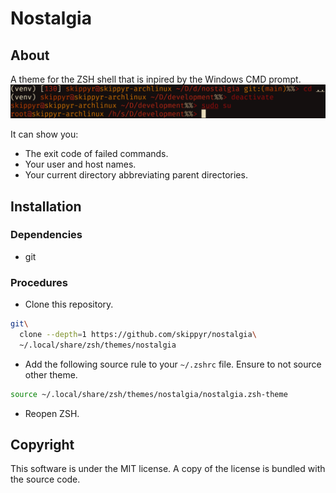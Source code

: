 # Nostalgia
## About
A theme for the ZSH shell that is inpired by the Windows CMD prompt.
![](preview.png)

It can show you:
-   The exit code of failed commands.
-   Your user and host names.
-   Your current directory abbreviating parent directories.

## Installation
### Dependencies
-   git

### Procedures
-   Clone this repository.
```bash
git\
  clone --depth=1 https://github.com/skippyr/nostalgia\
  ~/.local/share/zsh/themes/nostalgia
```

-   Add the following source rule to your `~/.zshrc` file. Ensure to not source
    other theme.

```bash
source ~/.local/share/zsh/themes/nostalgia/nostalgia.zsh-theme
```

-   Reopen ZSH.

## Copyright
This software is under the MIT license. A copy of the license is bundled with
the source code.

